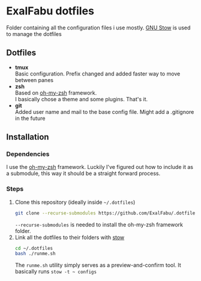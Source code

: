 # ExalFabu dotfiles
Folder containing all the configuration files i use mostly.
[GNU Stow](https://www.gnu.org/software/stow/) is used to manage the dotfiles

## Dotfiles
 
- **tmux**  
  Basic configuration. Prefix changed and added faster way to move between panes
- **zsh**  
  Based on [oh-my-zsh](https://github.com/ohmyzsh/ohmyzsh/) framework.  
  I basically chose a theme and some plugins. That's it.
- **git**  
  Added user name and mail to the base config file. Might add a .gitignore in the future


## Installation

### Dependencies
I use the [oh-my-zsh](https://github.com/ohmyzsh/ohmyzsh/) framework. Luckily I've figured out how to include it as a submodule, this way it should be a straight forward process.  

### Steps
1. Clone this repository (ideally inside `~/.dotfiles`)
    ```sh
    git clone --recurse-submodules https://github.com/ExalFabu/.dotfiles.git ~/.dotfiles
    ```
    `--recurse-submodules` is needed to install the oh-my-zsh framework folder.
1. Link all the dotfiles to their folders with [stow](https://www.gnu.org/software/stow/)
    ```sh
    cd ~/.dotfiles
    bash ./runme.sh
    ```
    The `runme.sh` utility simply serves as a preview-and-confirm tool. It basically runs `stow -t ~ configs`


